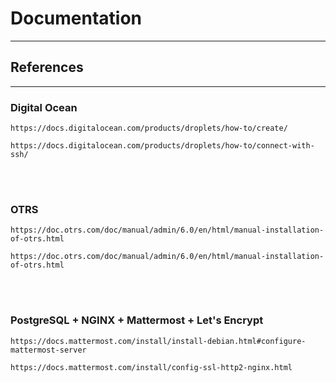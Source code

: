 # Documentation

<hr>

<h2>References</h2>

<hr>

<h3>Digital Ocean</h3>
<p><code>https://docs.digitalocean.com/products/droplets/how-to/create/</code></p>
<p><code>https://docs.digitalocean.com/products/droplets/how-to/connect-with-ssh/</code></p>
<br>
<br>
<h3>OTRS</h3>
<p><code>https://doc.otrs.com/doc/manual/admin/6.0/en/html/manual-installation-of-otrs.html</code></p>
<p><code>https://doc.otrs.com/doc/manual/admin/6.0/en/html/manual-installation-of-otrs.html</code></p>
<br>
<br>
<h3>PostgreSQL + NGINX + Mattermost + Let's Encrypt</h3>
<p><code>https://docs.mattermost.com/install/install-debian.html#configure-mattermost-server</code></p>
<p><code>https://docs.mattermost.com/install/config-ssl-http2-nginx.html</code></p>


```python

```
